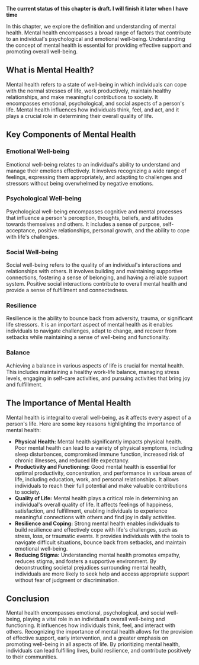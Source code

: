 **The current status of this chapter is draft. I will finish it later when I have time**

In this chapter, we explore the definition and understanding of mental health. Mental health encompasses a broad range of factors that contribute to an individual's psychological and emotional well-being. Understanding the concept of mental health is essential for providing effective support and promoting overall well-being.

What is Mental Health?
----------------------

Mental health refers to a state of well-being in which individuals can cope with the normal stresses of life, work productively, maintain healthy relationships, and make meaningful contributions to society. It encompasses emotional, psychological, and social aspects of a person's life. Mental health influences how individuals think, feel, and act, and it plays a crucial role in determining their overall quality of life.

Key Components of Mental Health
-------------------------------

### Emotional Well-being

Emotional well-being relates to an individual's ability to understand and manage their emotions effectively. It involves recognizing a wide range of feelings, expressing them appropriately, and adapting to challenges and stressors without being overwhelmed by negative emotions.

### Psychological Well-being

Psychological well-being encompasses cognitive and mental processes that influence a person's perception, thoughts, beliefs, and attitudes towards themselves and others. It includes a sense of purpose, self-acceptance, positive relationships, personal growth, and the ability to cope with life's challenges.

### Social Well-being

Social well-being refers to the quality of an individual's interactions and relationships with others. It involves building and maintaining supportive connections, fostering a sense of belonging, and having a reliable support system. Positive social interactions contribute to overall mental health and provide a sense of fulfillment and connectedness.

### Resilience

Resilience is the ability to bounce back from adversity, trauma, or significant life stressors. It is an important aspect of mental health as it enables individuals to navigate challenges, adapt to change, and recover from setbacks while maintaining a sense of well-being and functionality.

### Balance

Achieving a balance in various aspects of life is crucial for mental health. This includes maintaining a healthy work-life balance, managing stress levels, engaging in self-care activities, and pursuing activities that bring joy and fulfillment.

The Importance of Mental Health
-------------------------------

Mental health is integral to overall well-being, as it affects every aspect of a person's life. Here are some key reasons highlighting the importance of mental health:

* **Physical Health:** Mental health significantly impacts physical health. Poor mental health can lead to a variety of physical symptoms, including sleep disturbances, compromised immune function, increased risk of chronic illnesses, and reduced life expectancy.
* **Productivity and Functioning:** Good mental health is essential for optimal productivity, concentration, and performance in various areas of life, including education, work, and personal relationships. It allows individuals to reach their full potential and make valuable contributions to society.
* **Quality of Life:** Mental health plays a critical role in determining an individual's overall quality of life. It affects feelings of happiness, satisfaction, and fulfillment, enabling individuals to experience meaningful connections with others and find joy in daily activities.
* **Resilience and Coping:** Strong mental health enables individuals to build resilience and effectively cope with life's challenges, such as stress, loss, or traumatic events. It provides individuals with the tools to navigate difficult situations, bounce back from setbacks, and maintain emotional well-being.
* **Reducing Stigma:** Understanding mental health promotes empathy, reduces stigma, and fosters a supportive environment. By deconstructing societal prejudices surrounding mental health, individuals are more likely to seek help and access appropriate support without fear of judgment or discrimination.

Conclusion
----------

Mental health encompasses emotional, psychological, and social well-being, playing a vital role in an individual's overall well-being and functioning. It influences how individuals think, feel, and interact with others. Recognizing the importance of mental health allows for the provision of effective support, early intervention, and a greater emphasis on promoting well-being in all aspects of life. By prioritizing mental health, individuals can lead fulfilling lives, build resilience, and contribute positively to their communities.
